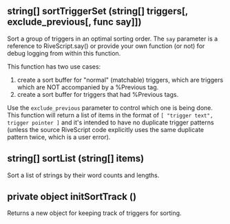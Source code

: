## string[] sortTriggerSet (string[] triggers[, exclude_previous[, func say]])

Sort a group of triggers in an optimal sorting order. The `say` parameter is
a reference to RiveScript.say() or provide your own function (or not) for
debug logging from within this function.

This function has two use cases:
1) create a sort buffer for "normal" (matchable) triggers, which are triggers
   which are NOT accompanied by a %Previous tag.
2) create a sort buffer for triggers that had %Previous tags.

Use the `exclude_previous` parameter to control which one is being done.
This function will return a list of items in the format of
`[ "trigger text", trigger pointer ]` and it's intended to have no duplicate
trigger patterns (unless the source RiveScript code explicitly uses the
same duplicate pattern twice, which is a user error).

## string[] sortList (string[] items)

Sort a list of strings by their word counts and lengths.

## private object initSortTrack ()

Returns a new object for keeping track of triggers for sorting.